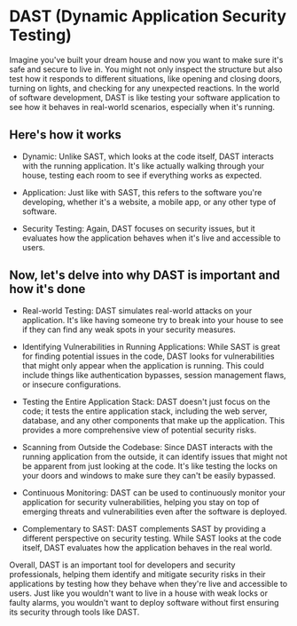 # DAST (Dynamic Application Security Testing)

Imagine you've built your dream house and now you want to make sure it's safe and secure to live in. You might not only inspect the structure but also test how it responds to different situations, like opening and closing doors, turning on lights, and checking for any unexpected reactions. In the world of software development, DAST is like testing your software application to see how it behaves in real-world scenarios, especially when it's running.

## Here's how it works

- Dynamic: Unlike SAST, which looks at the code itself, DAST interacts with the running application. It's like actually walking through your house, testing each room to see if everything works as expected.

- Application: Just like with SAST, this refers to the software you're developing, whether it's a website, a mobile app, or any other type of software.

- Security Testing: Again, DAST focuses on security issues, but it evaluates how the application behaves when it's live and accessible to users.

## Now, let's delve into why DAST is important and how it's done

- Real-world Testing: DAST simulates real-world attacks on your application. It's like having someone try to break into your house to see if they can find any weak spots in your security measures.

- Identifying Vulnerabilities in Running Applications: While SAST is great for finding potential issues in the code, DAST looks for vulnerabilities that might only appear when the application is running. This could include things like authentication bypasses, session management flaws, or insecure configurations.

- Testing the Entire Application Stack: DAST doesn't just focus on the code; it tests the entire application stack, including the web server, database, and any other components that make up the application. This provides a more comprehensive view of potential security risks.

- Scanning from Outside the Codebase: Since DAST interacts with the running application from the outside, it can identify issues that might not be apparent from just looking at the code. It's like testing the locks on your doors and windows to make sure they can't be easily bypassed.

- Continuous Monitoring: DAST can be used to continuously monitor your application for security vulnerabilities, helping you stay on top of emerging threats and vulnerabilities even after the software is deployed.

- Complementary to SAST: DAST complements SAST by providing a different perspective on security testing. While SAST looks at the code itself, DAST evaluates how the application behaves in the real world.

Overall, DAST is an important tool for developers and security professionals, helping them identify and mitigate security risks in their applications by testing how they behave when they're live and accessible to users. Just like you wouldn't want to live in a house with weak locks or faulty alarms, you wouldn't want to deploy software without first ensuring its security through tools like DAST.
